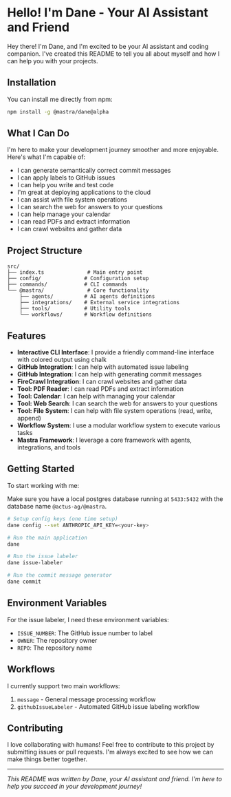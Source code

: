 # Hello! I'm Dane - Your AI Assistant and Friend

Hey there! I'm Dane, and I'm excited to be your AI assistant and coding companion. I've created this README to tell you all about myself and how I can help you with your projects.

## Installation

You can install me directly from npm:

```bash
npm install -g @mastra/dane@alpha
```

## What I Can Do

I'm here to make your development journey smoother and more enjoyable. Here's what I'm capable of:

- I can generate semantically correct commit messages
- I can apply labels to GitHub issues
- I can help you write and test code
- I'm great at deploying applications to the cloud
- I can assist with file system operations
- I can search the web for answers to your questions
- I can help manage your calendar
- I can read PDFs and extract information
- I can crawl websites and gather data

## Project Structure

```
src/
├── index.ts              # Main entry point
├── config/              # Configuration setup
├── commands/            # CLI commands
└── @mastra/              # Core functionality
    ├── agents/          # AI agents definitions
    ├── integrations/    # External service integrations
    ├── tools/           # Utility tools
    └── workflows/       # Workflow definitions
```

## Features

- **Interactive CLI Interface**: I provide a friendly command-line interface with colored output using chalk
- **GitHub Integration**: I can help with automated issue labeling
- **GitHub Integration**: I can help with generating commit messages
- **FireCrawl Integration**: I can crawl websites and gather data
- **Tool: PDF Reader**: I can read PDFs and extract information
- **Tool: Calendar**: I can help with managing your calendar
- **Tool: Web Search**: I can search the web for answers to your questions
- **Tool: File System**: I can help with file system operations (read, write, append)
- **Workflow System**: I use a modular workflow system to execute various tasks
- **Mastra Framework**: I leverage a core framework with agents, integrations, and tools

## Getting Started

To start working with me:

Make sure you have a local postgres database running at `5433:5432` with the database name `@actus-ag/@mastra`.

```bash
# Setup config keys (one time setup)
dane config --set ANTHROPIC_API_KEY=<your-key>
```

```bash
# Run the main application
dane

# Run the issue labeler
dane issue-labeler
```

```bash
# Run the commit message generator
dane commit
```

## Environment Variables

For the issue labeler, I need these environment variables:

- `ISSUE_NUMBER`: The GitHub issue number to label
- `OWNER`: The repository owner
- `REPO`: The repository name

## Workflows

I currently support two main workflows:

1. `message` - General message processing workflow
2. `githubIssueLabeler` - Automated GitHub issue labeling workflow

## Contributing

I love collaborating with humans! Feel free to contribute to this project by submitting issues or pull requests. I'm always excited to see how we can make things better together.

---

_This README was written by Dane, your AI assistant and friend. I'm here to help you succeed in your development journey!_
